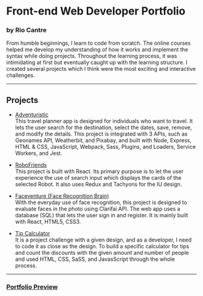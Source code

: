 # Front-end Web Developer Portfolio
### by Rio Cantre

From humble beginnings, I learn to code from scratch. The online courses helped me develop my understanding of how it works and implement the syntax while doing projects. Throughout the learning process, it was intimidating at first but eventually caught up with the learning structure. I created several projects which I think were the most exciting and interactive challenges.

<hr>

## Projects

- [Adventuristic](https://github.com/RioCantre/project-capstone-travel-planner-app)
    <br>
    This travel planner app is designed for individuals who want to travel. It lets the user search for the destination, select the dates, save, remove, and modify the details. This project is integrated with 3 APIs, such as Geonames API, Weatherbit, and Pixabay, and built with Node, Express, HTML & CSS, JavaScript,  Webpack, Sass, Plugins, and Loaders, Service Workers, and Jest.

- [RoboFriends](https://github.com/RioCantre/robots)
    <br>
    This project is built with React. Its primary purpose is to let the user experience the use of search input which displays the cards of the selected Robot. It also uses Redux and Tachyons for the IU design.

- [Faceventure (Face Recognition Brain)](https://github.com/RioCantre/face-recognition-brain)
    <br>
    With the everyday use of face recognition, this project is designed to evaluate faces in the photo using Clarifai API. The web app uses a database (SQL) that lets the user sign in and register. It is mainly built with React, HTML5, CSS3.

- [Tip Calculator](https://github.com/RioCantre/tip-calculator-app)
    <br>
    It is a project challenge with a given design, and as a developer, I need to code it as close as the design. To build a specific calculator for tips and count the discounts with the given amount and number of people and used HTML, CSS, SaSS, and JavasScript through the whole process.


<hr>

### [Portfolio Preview](https://riocantre.netlify.app/)





